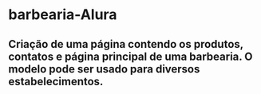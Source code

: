 # barbearia-Alura
## Criação de uma página contendo os produtos, contatos e página principal de uma barbearia. O modelo pode ser usado para diversos estabelecimentos. 
